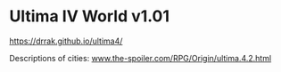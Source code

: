 # Ultima IV World v1.01
https://drrak.github.io/ultima4/

Descriptions of cities: www.the-spoiler.com/RPG/Origin/ultima.4.2.html
